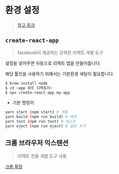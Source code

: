 # 환경 설정
> [참고 링크](https://medium.com/wasd/%EA%B8%B0%EC%B4%88%EB%B6%80%ED%84%B0-%EB%B0%B0%EC%9A%B0%EB%8A%94-react-js-2-f0e8d4a55740)


## `create-react-app`
> facebook이 제공하는 강력한 리액트 개발 도구

설정을 넣어주면 자동으로 리액트 앱을 만들어줍니다.

해당 툴킷을 사용하기 위해서는 기본환경 세팅이 필요합니다.
```bash
$ brew install node
$ cd <app 루트 디렉토리>
$ npx create-react-app my-app
```


- 기본 명령어
```bash
yarn start (npm start) # 개발
yarn build (npm run build) # 배포
yarn test (npm run test) # 테스트
yarn eject (npm run eject) # 설정 추가
```

## 크롬 브라우저 익스텐션
> 리액트 전용 개발 도구 사용

[크롬 확장](https://chrome.google.com/webstore/detail/react-developer-tools/fmkadmapgofadopljbjfkapdkoienihi/related?hl=en-US)